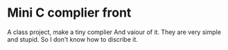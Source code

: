 Mini C complier front
===================

A class project, make a tiny complier 
And vaiour of it.
They are very simple and stupid.
So I don't know how to discribe it.
